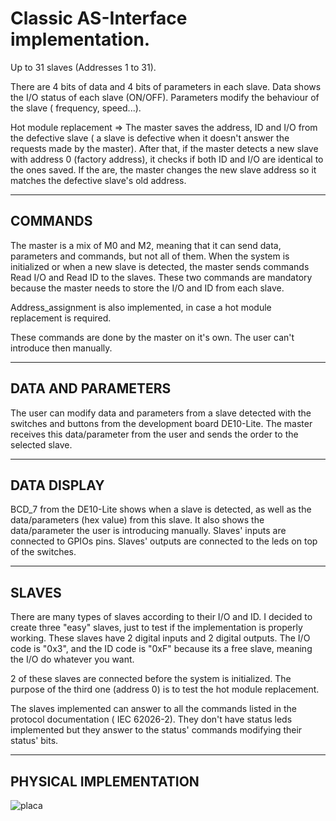 # Classic AS-Interface implementation. 

Up to 31 slaves (Addresses 1 to 31).

There are 4 bits of data and 4 bits of parameters in each slave. Data shows the I/O status of each slave (ON/OFF). Parameters modify the behaviour of the slave ( frequency, speed...).

Hot module replacement => The master saves the address, ID and I/O from the defective slave ( a slave is defective when it doesn't answer the requests made by the master). After that, if the master detects a new slave with address 0 (factory address), it checks if both ID and I/O are identical to the ones saved. If the are, the master changes the new slave address so it matches the defective slave's old address.

---------------------------------------------------------------------------------------------------------------------------------------------------------------------------------

## COMMANDS

The master is a mix of M0 and M2, meaning that it can send data, parameters and commands, but not all of them. When the system is initialized or when a new slave is detected, the master sends commands Read I/O and Read ID to the slaves. These two commands are mandatory because the master needs to store the I/O and ID from each slave. 

Address_assignment is also implemented, in case a hot module replacement is required.

These commands are done by the master on it's own. The user can't introduce then manually.

---------------------------------------------------------------------------------------------------------------------------------------------------------------------------------

## DATA AND PARAMETERS

The user can modify data and parameters from a slave detected with the switches and buttons from the development board DE10-Lite. The master receives this data/parameter from the user and sends the order to the selected slave. 

---------------------------------------------------------------------------------------------------------------------------------------------------------------------------------

## DATA DISPLAY

BCD_7 from the DE10-Lite shows when a slave is detected, as well as the data/parameters (hex value) from this slave. It also shows the data/parameter the user is introducing manually.
Slaves' inputs are connected to GPIOs pins.
Slaves' outputs are connected to the leds on top of the switches.


--------------------------------------------------------------------------------------------------------------------------------------------------------------------------------

## SLAVES

There are many types of slaves according to their I/O and ID. I decided to create three "easy" slaves, just to test if the implementation is properly working. These slaves have
2 digital inputs and 2 digital outputs. The I/O code is "0x3", and the ID code is "0xF" because its a free slave, meaning the I/O do whatever you want.

2 of these slaves are connected before the system is initialized. The purpose of the third one (address 0) is to test the hot module replacement. 

The slaves implemented can answer to all the commands listed in the protocol documentation ( IEC 62026-2). They don't have status leds implemented but they answer to the status' commands modifying their status' bits.

--------------------------------------------------------------------------------------------------------------------------------------------------------------------------------

## PHYSICAL IMPLEMENTATION

![placa](https://user-images.githubusercontent.com/79548135/109556379-07a8ea80-7ad7-11eb-8c71-e24374bd9107.png)








